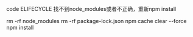 code ELIFECYCLE
找不到node_modules或者不正确，重新npm install

rm -rf node_modules
rm -rf package-lock.json
npm cache clear --force
npm install